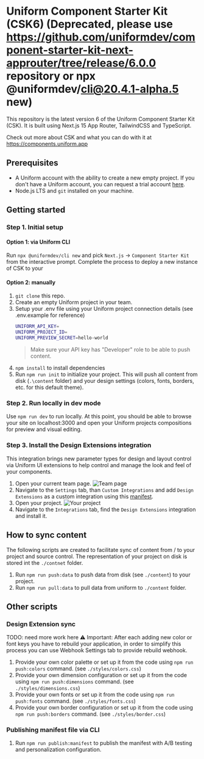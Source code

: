 # Uniform Component Starter Kit (CSK6) (Deprecated, please use https://github.com/uniformdev/component-starter-kit-next-approuter/tree/release/6.0.0 repository or npx @uniformdev/cli@20.4.1-alpha.5 new)

This repository is the latest version 6 of the Uniform Component Starter Kit (CSK).
It is built using Next.js 15 App Router, TailwindCSS and TypeScript.

Check out more about CSK and what you can do with it at https://components.uniform.app

## Prerequisites

- A Uniform account with the ability to create a new empty project. If you don't have a Uniform account, you can request a trial account [here](https://uniform.dev/try).
- Node.js LTS and `git` installed on your machine.

## Getting started

### Step 1. Initial setup

#### Option 1: via Uniform CLI

Run `npx @uniformdev/cli new` and pick `Next.js` -> `Component Starter Kit` from the interactive prompt. Complete the process to deploy a new instance of CSK to your 

#### Option 2: manually
1. `git clone` this repo.
1. Create an empty Uniform project in your team.
1. Setup your .env file using your Uniform project connection details (see .env.example for reference)
   ```bash
   UNIFORM_API_KEY=
   UNIFORM_PROJECT_ID=
   UNIFORM_PREVIEW_SECRET=hello-world
   ```
   > Make sure your API key has "Developer" role to be able to push content.
1. `npm install` to install dependencies
1. Run `npm run init` to initialize your project. This will push all content from disk (`.\content` folder) and your design settings (colors, fonts, borders, etc. for this default theme).

### Step 2. Run locally in dev mode

Use `npm run dev` to run locally.
At this point, you should be able to browse your site on localhost:3000 and open your Uniform projects compositions for preview and visual editing.

### Step 3. Install the Design Extensions integration

This integration brings new parameter types for design and layout control via Uniform UI extensions to help control and manage the look and feel of your components.

1. Open your current team page.
   ![Team page](https://res.cloudinary.com/uniform-demos/image/upload/csk-v-next/doc/team_page.png)
1. Navigate to the `Settings` tab, than `Custom Integrations` and add `Design Extensions` as a custom integration using this [manifest](https://github.com/uniformdev/uniform-mesh-integrations/blob/canary/integrations/design-extensions/mesh-manifest.stable.json).
1. Open your project.
   ![Your project](https://res.cloudinary.com/uniform-demos/image/upload/csk-v-next/doc/project_page.png)
1. Navigate to the `Integrations` tab, find the `Design Extensions` integration and install it.

## How to sync content 

The following scripts are created to facilitate sync of content from / to your project and source control. The representation of your project on disk is stored int the `./contnet` folder.

1. Run `npm run push:data` to push data from disk (see `./content`) to your project.
1. Run `npm run pull:data` to pull data from uniform to `./content` folder.

## Other scripts

### Design Extension sync

TODO: need more work here
⚠️ Important: After each adding new color or font keys you have to rebuild your application, in order to simplify this process you can use Webhook Settings tab to provide rebuild webhook.

1. Provide your own color palette or set up it from the code using `npm run push:colors` command. (see `./styles/colors.css`)
1. Provide your own dimension configuration or set up it from the code using `npm run push:dimensions` command. (see `./styles/dimensions.css`)
1. Provide your own fonts or set up it from the code using `npm run push:fonts` command. (see `./styles/fonts.css`)
1. Provide your own border configuration or set up it from the code using `npm run push:borders` command. (see `./styles/border.css`)

### Publishing manifest file via CLI

1. Run `npm run publish:manifest` to publish the manifest with A/B testing and personalization configuration.
